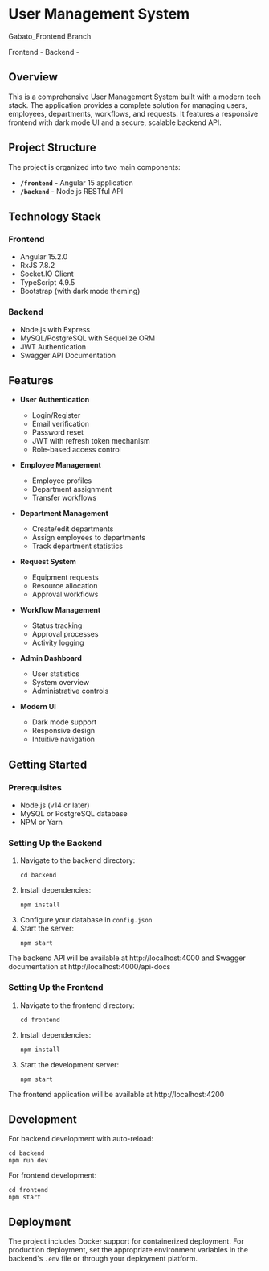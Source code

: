 # User Management System

Gabato_Frontend Branch

Frontend - 
Backend - 

## Overview

This is a comprehensive User Management System built with a modern tech stack. The application provides a complete solution for managing users, employees, departments, workflows, and requests. It features a responsive frontend with dark mode UI and a secure, scalable backend API.

## Project Structure

The project is organized into two main components:

- **`/frontend`** - Angular 15 application
- **`/backend`** - Node.js RESTful API

## Technology Stack

### Frontend
- Angular 15.2.0
- RxJS 7.8.2
- Socket.IO Client
- TypeScript 4.9.5
- Bootstrap (with dark mode theming)

### Backend
- Node.js with Express
- MySQL/PostgreSQL with Sequelize ORM
- JWT Authentication
- Swagger API Documentation

## Features

- **User Authentication**
  - Login/Register
  - Email verification
  - Password reset
  - JWT with refresh token mechanism
  - Role-based access control

- **Employee Management**
  - Employee profiles
  - Department assignment
  - Transfer workflows

- **Department Management**
  - Create/edit departments
  - Assign employees to departments
  - Track department statistics

- **Request System**
  - Equipment requests
  - Resource allocation
  - Approval workflows

- **Workflow Management**
  - Status tracking
  - Approval processes
  - Activity logging

- **Admin Dashboard**
  - User statistics
  - System overview
  - Administrative controls

- **Modern UI**
  - Dark mode support
  - Responsive design
  - Intuitive navigation

## Getting Started

### Prerequisites
- Node.js (v14 or later)
- MySQL or PostgreSQL database
- NPM or Yarn

### Setting Up the Backend
1. Navigate to the backend directory:
   ```
   cd backend
   ```
2. Install dependencies:
   ```
   npm install
   ```
3. Configure your database in `config.json`
4. Start the server:
   ```
   npm start
   ```
   
The backend API will be available at http://localhost:4000 and Swagger documentation at http://localhost:4000/api-docs

### Setting Up the Frontend
1. Navigate to the frontend directory:
   ```
   cd frontend
   ```
2. Install dependencies:
   ```
   npm install
   ```
3. Start the development server:
   ```
   npm start
   ```

The frontend application will be available at http://localhost:4200

## Development

For backend development with auto-reload:
```
cd backend
npm run dev
```

For frontend development:
```
cd frontend
npm start
```

## Deployment

The project includes Docker support for containerized deployment. For production deployment, set the appropriate environment variables in the backend's `.env` file or through your deployment platform.
